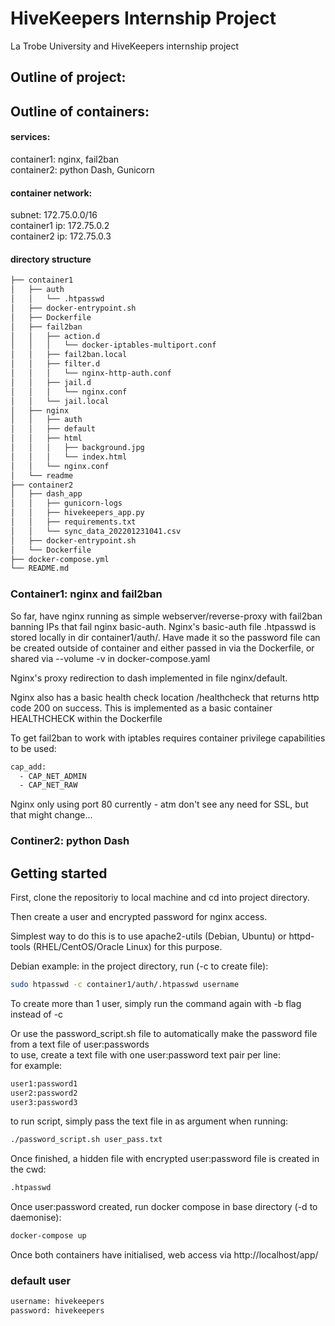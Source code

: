 # HiveKeepers Internship Project
La Trobe University and HiveKeepers internship project

## Outline of project:

## Outline of containers:

#### services:
container1: nginx, fail2ban   
container2: python Dash, Gunicorn   

#### container network:
subnet: 172.75.0.0/16   
container1 ip: 172.75.0.2   
container2 ip: 172.75.0.3   

#### directory structure
```bash
├── container1
│   ├── auth
│   │   └── .htpasswd
│   ├── docker-entrypoint.sh
│   ├── Dockerfile
│   ├── fail2ban
│   │   ├── action.d
│   │   │   └── docker-iptables-multiport.conf
│   │   ├── fail2ban.local
│   │   ├── filter.d
│   │   │   └── nginx-http-auth.conf
│   │   ├── jail.d
│   │   │   └── nginx.conf
│   │   └── jail.local
│   ├── nginx
│   │   ├── auth
│   │   ├── default
│   │   ├── html
│   │   │   ├── background.jpg
│   │   │   └── index.html
│   │   └── nginx.conf
│   └── readme
├── container2
│   ├── dash_app
│   │   ├── gunicorn-logs
│   │   ├── hivekeepers_app.py
│   │   ├── requirements.txt
│   │   └── sync_data_202201231041.csv
│   ├── docker-entrypoint.sh
│   └── Dockerfile
├── docker-compose.yml
└── README.md
```

### Container1: nginx and fail2ban

So far, have nginx running as simple webserver/reverse-proxy with fail2ban banning IPs that fail nginx basic-auth.
Nginx's basic-auth file .htpasswd is stored locally in dir container1/auth/.  Have made it so the password file can
be created outside of container and either passed in via the Dockerfile, or shared via --volume -v in docker-compose.yaml

Nginx's proxy redirection to dash implemented in file nginx/default.

Nginx also has a basic health check location /healthcheck that returns http code 200 on success.
This is implemented as a basic container HEALTHCHECK within the Dockerfile

To get fail2ban to work with iptables requires container privilege capabilities to be used:
```bash
cap_add:
  - CAP_NET_ADMIN
  - CAP_NET_RAW
```

Nginx only using port 80 currently - atm don't see any need for SSL, but that might change...

### Continer2: python Dash

## Getting started
First, clone the repositoriy to local machine and cd into project directory. 

Then create a user and encrypted password for nginx access.   
   
Simplest way to do this is to use apache2-utils (Debian, Ubuntu) or httpd-tools (RHEL/CentOS/Oracle Linux) for this purpose.

Debian example: in the project directory, run (-c to create file):
```bash
sudo htpasswd -c container1/auth/.htpasswd username
```
To create more than 1 user, simply run the command again with -b flag instead of -c   

Or use the password_script.sh file to automatically make the password file from a text file of user:passwords   
to use, create a text file with one user:password text pair per line:   
for example:   
```bash
user1:password1
user2:password2
user3:password3
```

to run script, simply pass the text file in as argument when running:   
```bash
./password_script.sh user_pass.txt
```

Once finished, a hidden file with encrypted user:password file is created in the cwd:   
```bash
.htpasswd
```

Once user:password created, run docker compose in base directory (-d to daemonise):
```bash
docker-compose up 
```

Once both containers have initialised, web access via http://localhost/app/

### default user
```bash
username: hivekeepers   
password: hivekeepers
```
